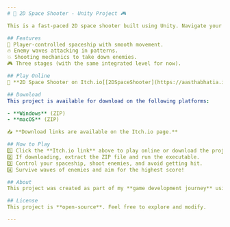 ```yaml
---
# 🚀 2D Space Shooter - Unity Project 🎮  

This is a fast-paced 2D space shooter built using Unity. Navigate your spaceship, dodge enemy fire, and blast through waves of enemies to survive the battle!  

## Features  
🚀 Player-controlled spaceship with smooth movement.  
🔥 Enemy waves attacking in patterns.  
💥 Shooting mechanics to take down enemies.  
🎮 Three stages (with the same integrated level for now).  

## Play Online  
🔗 **2D Space Shooter on Itch.io[[2DSpaceShooter](https://aasthabhatia.itch.io/2dshooter)]**  

## Download  
This project is available for download on the following platforms:  

- **Windows** (ZIP)  
- **macOS** (ZIP)  

📥 **Download links are available on the Itch.io page.**  

## How to Play  
1️⃣ Click the **Itch.io link** above to play online or download the project.  
2️⃣ If downloading, extract the ZIP file and run the executable.  
3️⃣ Control your spaceship, shoot enemies, and avoid getting hit.  
4️⃣ Survive waves of enemies and aim for the highest score!  

## About  
This project was created as part of my **game development journey** using Unity.  

## License  
This project is **open-source**. Feel free to explore and modify.  

---  
```


